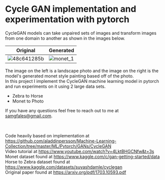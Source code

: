 <h1>Cycle GAN implementation and experimentation with pytorch</h1>



CycleGAN models can take unpaired sets of images and transform images from one domain to another as shown in the images below. 

|Original|Generated|
|--------|---------|
|![48c641285b](https://user-images.githubusercontent.com/67492097/235572323-7c69b5fe-184f-4a5d-a17b-b8c379132a40.jpg)|![monet_1](https://user-images.githubusercontent.com/67492097/235571872-5f3461f7-30bd-46fe-8910-46fcad2af18c.png)

The image on the left is a landscape photo and the image on the right is the model's generated monet style painting based off of the photo.
<br>
In this project I implement the CycleGAN machine learning model in pytorch and run experiments on it using 2 large data sets.
- Zebra to Horse
- Monet to Photo

If you have any questions feel free to reach out to me at samgfales@gmail.com.
<br>
<br>
<br>

Code heavily based on implementation at https://github.com/aladdinpersson/Machine-Learning-Collection/tree/master/ML/Pytorch/GANs/CycleGAN
<br>
Video tutorial at https://www.youtube.com/watch?v=4LktBHGCNfw&t=3s
<br>
Monet dataset found at https://www.kaggle.com/c/gan-getting-started/data
<br>
Horse to Zebra dataset found at https://www.kaggle.com/datasets/suyashdamle/cyclegan
<br>
Original paper found at https://arxiv.org/pdf/1703.10593.pdf






